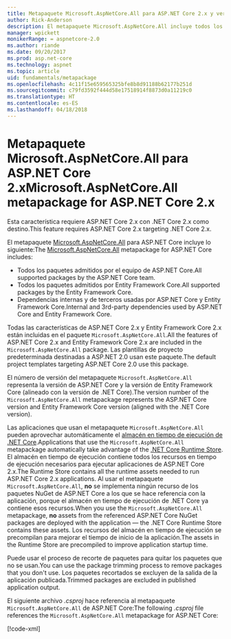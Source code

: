 ```yaml
---
title: Metapaquete Microsoft.AspNetCore.All para ASP.NET Core 2.x y versiones posteriores
author: Rick-Anderson
description: El metapaquete Microsoft.AspNetCore.All incluye todos los paquetes de ASP.NET Core y Entity Framework Core, junto con sus dependencias.
manager: wpickett
monikerRange: = aspnetcore-2.0
ms.author: riande
ms.date: 09/20/2017
ms.prod: asp.net-core
ms.technology: aspnet
ms.topic: article
uid: fundamentals/metapackage
ms.openlocfilehash: 4c11f15e659565325bfe8b8d91188b62177b251d
ms.sourcegitcommit: c79fd3592f444d58e17518914f8873d0a11219c0
ms.translationtype: HT
ms.contentlocale: es-ES
ms.lasthandoff: 04/18/2018
---
```

# <a name="microsoftaspnetcoreall-metapackage-for-aspnet-core-2x"></a><span data-ttu-id="f2099-103">Metapaquete Microsoft.AspNetCore.All para ASP.NET Core 2.x</span><span class="sxs-lookup"><span data-stu-id="f2099-103">Microsoft.AspNetCore.All metapackage for ASP.NET Core 2.x</span></span>

<span data-ttu-id="f2099-104">Esta característica requiere ASP.NET Core 2.x con .NET Core 2.x como destino.</span><span class="sxs-lookup"><span data-stu-id="f2099-104">This feature requires ASP.NET Core 2.x targeting .NET Core 2.x.</span></span>

<span data-ttu-id="f2099-105">El metapaquete [Microsoft.AspNetCore.All](https://www.nuget.org/packages/Microsoft.AspNetCore.All) para ASP.NET Core incluye lo siguiente:</span><span class="sxs-lookup"><span data-stu-id="f2099-105">The [Microsoft.AspNetCore.All](https://www.nuget.org/packages/Microsoft.AspNetCore.All) metapackage for ASP.NET Core includes:</span></span>

* <span data-ttu-id="f2099-106">Todos los paquetes admitidos por el equipo de ASP.NET Core.</span><span class="sxs-lookup"><span data-stu-id="f2099-106">All supported packages by the ASP.NET Core team.</span></span>
* <span data-ttu-id="f2099-107">Todos los paquetes admitidos por Entity Framework Core.</span><span class="sxs-lookup"><span data-stu-id="f2099-107">All supported packages by the Entity Framework Core.</span></span> 
* <span data-ttu-id="f2099-108">Dependencias internas y de terceros usadas por ASP.NET Core y Entity Framework Core.</span><span class="sxs-lookup"><span data-stu-id="f2099-108">Internal and 3rd-party dependencies used by ASP.NET Core and Entity Framework Core.</span></span> 

<span data-ttu-id="f2099-109">Todas las características de ASP.NET Core 2.x y Entity Framework Core 2.x están incluidas en el paquete `Microsoft.AspNetCore.All`.</span><span class="sxs-lookup"><span data-stu-id="f2099-109">All the features of ASP.NET Core 2.x and Entity Framework Core 2.x are included in the `Microsoft.AspNetCore.All` package.</span></span> <span data-ttu-id="f2099-110">Las plantillas de proyecto predeterminada destinadas a ASP.NET 2.0 usan este paquete.</span><span class="sxs-lookup"><span data-stu-id="f2099-110">The default project templates targeting ASP.NET Core 2.0 use this package.</span></span>

<span data-ttu-id="f2099-111">El número de versión del metapaquete `Microsoft.AspNetCore.All` representa la versión de ASP.NET Core y la versión de Entity Framework Core (alineado con la versión de .NET Core).</span><span class="sxs-lookup"><span data-stu-id="f2099-111">The version number of the `Microsoft.AspNetCore.All` metapackage represents the ASP.NET Core version and Entity Framework Core version (aligned with the .NET Core version).</span></span>

<span data-ttu-id="f2099-112">Las aplicaciones que usan el metapaquete `Microsoft.AspNetCore.All` pueden aprovechar automáticamente el [almacén en tiempo de ejecución de .NET Core](https://docs.microsoft.com/dotnet/core/deploying/runtime-store).</span><span class="sxs-lookup"><span data-stu-id="f2099-112">Applications that use the `Microsoft.AspNetCore.All` metapackage automatically take advantage of the [.NET Core Runtime Store](https://docs.microsoft.com/dotnet/core/deploying/runtime-store).</span></span> <span data-ttu-id="f2099-113">El almacén en tiempo de ejecución contiene todos los recursos en tiempo de ejecución necesarios para ejecutar aplicaciones de ASP.NET Core 2.x.</span><span class="sxs-lookup"><span data-stu-id="f2099-113">The Runtime Store contains all the runtime assets needed to run ASP.NET Core 2.x applications.</span></span> <span data-ttu-id="f2099-114">Al usar el metapaquete `Microsoft.AspNetCore.All`, **no** se implementa ningún recurso de los paquetes NuGet de ASP.NET Core a los que se hace referencia con la aplicación, porque el almacén en tiempo de ejecución de .NET Core ya contiene esos recursos.</span><span class="sxs-lookup"><span data-stu-id="f2099-114">When you use the `Microsoft.AspNetCore.All` metapackage, **no** assets from the referenced ASP.NET Core NuGet packages are deployed with the application &mdash; the .NET Core Runtime Store contains these assets.</span></span> <span data-ttu-id="f2099-115">Los recursos del almacén en tiempo de ejecución se precompilan para mejorar el tiempo de inicio de la aplicación.</span><span class="sxs-lookup"><span data-stu-id="f2099-115">The assets in the Runtime Store are precompiled to improve application startup time.</span></span>

<span data-ttu-id="f2099-116">Puede usar el proceso de recorte de paquetes para quitar los paquetes que no se usan.</span><span class="sxs-lookup"><span data-stu-id="f2099-116">You can use the package trimming process to remove packages that you don't use.</span></span> <span data-ttu-id="f2099-117">Los paquetes recortados se excluyen de la salida de la aplicación publicada.</span><span class="sxs-lookup"><span data-stu-id="f2099-117">Trimmed packages are excluded in published application output.</span></span>

<span data-ttu-id="f2099-118">El siguiente archivo *.csproj* hace referencia al metapaquete `Microsoft.AspNetCore.All` de ASP.NET Core:</span><span class="sxs-lookup"><span data-stu-id="f2099-118">The following *.csproj* file references the `Microsoft.AspNetCore.All` metapackage for ASP.NET Core:</span></span>

[!code-xml[](../mvc/views/view-compilation/sample/MvcRazorCompileOnPublish2.csproj?highlight=9)]
